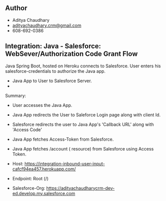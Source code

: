## Author
- Aditya Chaudhary
- adityachaudhary.crm@gmail.com
- 608-692-0386

## Integration: Java - Salesforce: WebSever/Authorization Code Grant Flow
Java Spring Boot, hosted on Heroku connects to Salesforce. User enters his salesforce-credentials to authorize the Java app. 

- Java App to User to Salesforce Server.
- 
Summary:
- User accesses the Java App.
- Java App redirects the User to Saleforce Login page along with client Id. 
- Salesforce redirects the user to Java App's 'Callback URL' along with 'Access Code'
- Java App fetches Access-Token from Salesforce.
- Java App fetches /account ( resource) from Salesforce using Access Token.
  
- Host: https://integration-inbound-user-input-cafcf94ea457.herokuapp.com/
- Endpoint: Root (/)
- Salesforce-Org: https://adityachaudharycrm-dev-ed.develop.my.salesforce.com
